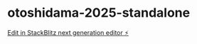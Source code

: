 # otoshidama-2025-standalone

[Edit in StackBlitz next generation editor ⚡️](https://stackblitz.com/~/github.com/tktcorporation/otoshidama-2025-standalone)
